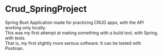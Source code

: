 # Crud_SpringProject
Spring Boot Application made for practicing CRUD apps, with the API working only locally.\
This was my first attempt at making something with a build tool, with Spring, with tests.\
That is, my first slightly more serious software. 
It can be tested with Postman.
